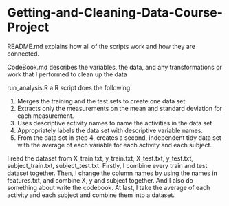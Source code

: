 # Getting-and-Cleaning-Data-Course-Project

README.md  explains how all of the scripts work and how they are connected.


CodeBook.md describes the variables, the data, and any transformations or work that I performed to clean up the data 


run_analysis.R a R script does the following.


1. Merges the training and the test sets to create one data set.
2. Extracts only the measurements on the mean and standard deviation for each measurement.
3. Uses descriptive activity names to name the activities in the data set
4. Appropriately labels the data set with descriptive variable names.
5. From the data set in step 4, creates a second, independent tidy data set with the average of each variable for each activity and each subject.


I read the dataset from X_train.txt, y_train.txt, X_test.txt, y_test.txt, subject_train.txt, subject_test.txt.
Firstly, I combine every train and test dataset together.
Then, I change the column names by using the names in features.txt, and combine X, y and subject together.
And I also do something about write the codebook.
At last, I take the average of each activity and each subject and combine them into a dataset.
